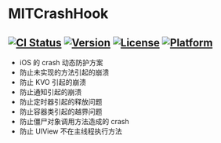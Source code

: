 # MITCrashHook
[![CI Status](http://img.shields.io/travis/mcmengchen/MITCrashHook.svg?style=flat)](https://travis-ci.org/mcmengchen/MITCrashHook)
[![Version](https://img.shields.io/cocoapods/v/MITCrashHook.svg?style=flat)](http://cocoapods.org/pods/MITCrashHook)
[![License](https://img.shields.io/cocoapods/l/MITCrashHook.svg?style=flat)](http://cocoapods.org/pods/MITCrashHook)
[![Platform](https://img.shields.io/cocoapods/p/MITCrashHook.svg?style=flat)](http://cocoapods.org/pods/MITCrashHook)
---

+ iOS 的 crash 动态防护方案
+ 防止未实现的方法引起的崩溃
+ 防止 KVO 引起的崩溃
+ 防止通知引起的崩溃
+ 防止定时器引起的释放问题
+ 防止容器类引起的越界问题
+ 防止僵尸对象调用方法造成的 crash
+ 防止 UIView 不在主线程执行方法



